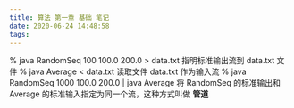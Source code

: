 ```yaml
---
title: 算法 第一章 基础 笔记
date: 2020-06-24 14:48:58
tags:
---
```

% java RandomSeq 100 100.0 200.0 > data.txt 指明标准输出流到 data.txt 文件
% java Average < data.txt 读取文件 data.txt 作为输入流
% java RandomSeq 1000 100.0 200.0 | java Average 将 RandomSeq 的标准输出和 Average 的标准输入指定为同一个流，这种方式叫做 **管道**

